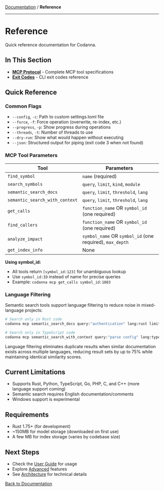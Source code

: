 [Documentation](../README.md) / **Reference**

---

# Reference

Quick reference documentation for Codanna.

## In This Section

- **[MCP Protocol](mcp-protocol.md)** - Complete MCP tool specifications
- **[Exit Codes](exit-codes.md)** - CLI exit codes reference

## Quick Reference

### Common Flags

- `--config`, `-c`: Path to custom settings.toml file
- `--force`, `-f`: Force operation (overwrite, re-index, etc.)
- `--progress`, `-p`: Show progress during operations
- `--threads`, `-t`: Number of threads to use
- `--dry-run`: Show what would happen without executing
- `--json`: Structured output for piping (exit code 3 when not found)

### MCP Tool Parameters

| Tool | Parameters |
|------|------------|
| `find_symbol` | `name` (required) |
| `search_symbols` | `query`, `limit`, `kind`, `module` |
| `semantic_search_docs` | `query`, `limit`, `threshold`, `lang` |
| `semantic_search_with_context` | `query`, `limit`, `threshold`, `lang` |
| `get_calls` | `function_name` OR `symbol_id` (one required) |
| `find_callers` | `function_name` OR `symbol_id` (one required) |
| `analyze_impact` | `symbol_name` OR `symbol_id` (one required), `max_depth` |
| `get_index_info` | None |

**Using symbol_id:**
- All tools return `[symbol_id:123]` for unambiguous lookup
- Use `symbol_id:ID` instead of name for precise queries
- Example: `codanna mcp get_calls symbol_id:1883`

### Language Filtering

Semantic search tools support language filtering to reduce noise in mixed-language projects:

```bash
# Search only in Rust code
codanna mcp semantic_search_docs query:"authentication" lang:rust limit:5

# Search only in TypeScript code
codanna mcp semantic_search_with_context query:"parse config" lang:typescript limit:3
```

Language filtering eliminates duplicate results when similar documentation exists across multiple languages, reducing result sets by up to 75% while maintaining identical similarity scores.

## Current Limitations

- Supports Rust, Python, TypeScript, Go, PHP, C, and C++ (more language support coming)
- Semantic search requires English documentation/comments
- Windows support is experimental

## Requirements

- Rust 1.75+ (for development)
- ~150MB for model storage (downloaded on first use)
- A few MB for index storage (varies by codebase size)

## Next Steps

- Check the [User Guide](../user-guide/) for usage
- Explore [Advanced](../advanced/) features
- See [Architecture](../architecture/) for technical details

[Back to Documentation](../README.md)